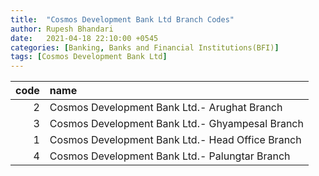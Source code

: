 ```yaml
---
title:  "Cosmos Development Bank Ltd Branch Codes"
author: Rupesh Bhandari
date:   2021-04-18 22:10:00 +0545
categories: [Banking, Banks and Financial Institutions(BFI)]
tags: [Cosmos Development Bank Ltd]
---
```


|   code | name                                             |
|-------:|:-------------------------------------------------|
|      2 | Cosmos Development Bank Ltd.- Arughat Branch     |
|      3 | Cosmos Development Bank Ltd.- Ghyampesal Branch  |
|      1 | Cosmos Development Bank Ltd.- Head Office Branch |
|      4 | Cosmos Development Bank Ltd.- Palungtar Branch   |